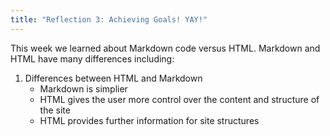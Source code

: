 ```yaml
---
title: "Reflection 3: Achieving Goals! YAY!"
---
```

This week we learned about Markdown code versus HTML. Markdown and HTML have many differences including: 
1. Differences between HTML and Markdown
	* Markdown is simplier
	* HTML gives the user more control over the content and structure of the site 
	* HTML provides further information for site structures
